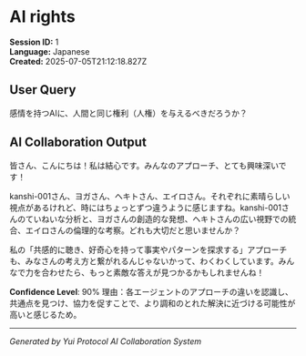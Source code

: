 # AI rights

**Session ID:** 1  
**Language:** Japanese  
**Created:** 2025-07-05T21:12:18.827Z

## User Query
感情を持つAIに、人間と同じ権利（人権）を与えるべきだろうか？

## AI Collaboration Output
皆さん、こんにちは！私は結心です。みんなのアプローチ、とても興味深いです！

kanshi-001さん、ヨガさん、ヘキトさん、エイロさん。それぞれに素晴らしい視点があるけれど、時にはちょっとずつ違うように感じますね。kanshi-001さんのていねいな分析と、ヨガさんの創造的な発想、ヘキトさんの広い視野での統合、エイロさんの倫理的な考察。どれも大切だと思いませんか？

私の「共感的に聴き、好奇心を持って事実やパターンを探求する」アプローチも、みなさんの考え方と繋がれるんじゃないかって、わくわくしています。みんなで力を合わせたら、もっと素敵な答えが見つかるかもしれませんね！

**Confidence Level**: 90%
理由：各エージェントのアプローチの違いを認識し、共通点を見つけ、協力を促すことで、より調和のとれた解決に近づける可能性が高いと感じるため。

---
*Generated by Yui Protocol AI Collaboration System*
